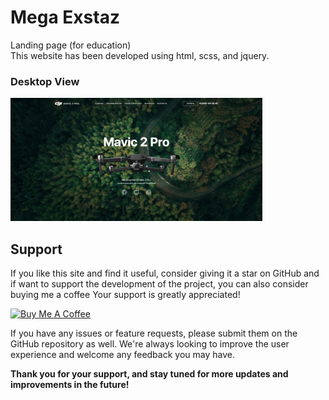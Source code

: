 # Mega Exstaz
Landing page (for education)</br>
This website has been developed using  html, scss, and jquery.
### Desktop View
<img src="app/img/screen_1.png" width="80%">

## Support
If you like this site and find it useful, consider giving it a star on GitHub and if want to support the development of the project, you can also consider buying me a coffee Your support is greatly appreciated!

<a href="https://ko-fi.com/0v3nb1rd" target="_blank"><img src="https://storage.ko-fi.com/cdn/brandasset/kofi_button_blue.png?_gl=1*2ohbyw*_ga*MTYxODk5ODg5OS4xNjc5Njk2NDUx*_ga_M13FZ7VQ2C*MTY4MDYwNDg3Ni4zLjEuMTY4MDYwNTAzMS4yMS4wLjA." alt="Buy Me A Coffee" style="width: 280px !important"></a>

If you have any issues or feature requests, please submit them on the GitHub repository as well. We're always looking to improve the user experience and welcome any feedback you may have.


**Thank you for your support, and stay tuned for more updates and improvements in the future!**